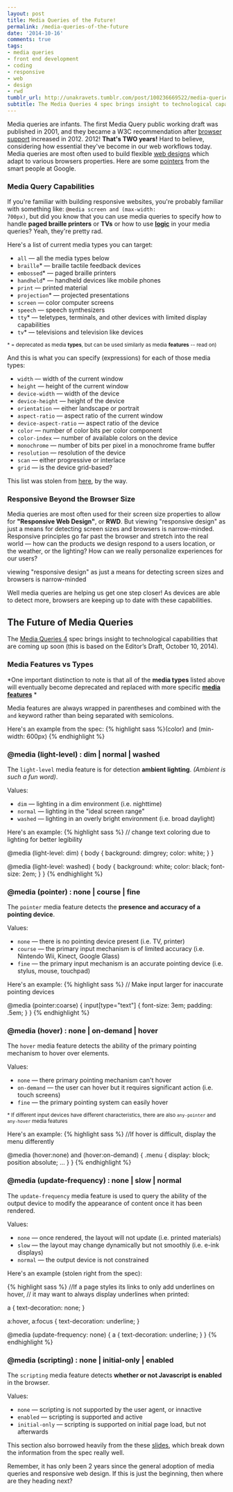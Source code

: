 ```yaml
---
layout: post
title: Media Queries of the Future!
permalink: /media-queries-of-the-future
date: '2014-10-16'
comments: true
tags:
- media queries
- front end development
- coding
- responsive
- web
- design
- rwd
tumblr_url: http://unakravets.tumblr.com/post/100236669522/media-queries-of-the-future
subtitle: The Media Queries 4 spec brings insight to technological capabilities that are coming up soon (this is based on the Editor’s Draft, October 10, 2014).
---
```


Media queries are infants. The first Media Query public working draft was published in 2001, and they became a W3C recommendation after [browser support](http://caniuse.com/#search=media%20queries) increased in 2012. 2012! **That's TWO years!** Hard to believe, considering how essential they've become in our web workflows today. Media queries are most often used to build flexible [web designs](http://mediaqueri.es/) which adapt to various browsers properties. Here are some [pointers](https://developers.google.com/web/fundamentals/layouts/rwd-fundamentals/use-media-queries?hl=en) from the smart people at Google.

### Media Query Capabilities

If you're familiar with building responsive websites, you're probably familiar with something like: <code>@media screen and (max-width: 700px)</code>, but did you know that you can use media queries to specify how to handle **paged braille printers** or **TVs** or how to use **[logic](http://css-tricks.com/logic-in-media-queries/)** in your media queries? Yeah, they're pretty rad.

Here's a list of current media types you can target:

- <code>all</code> — all the media types below
- <code>braille</code>* — braille tactile feedback devices
- <code>embossed</code>* — paged braille printers
- <code>handheld</code>* — handheld devices like mobile phones
- <code>print</code> — printed material
- <code>projection</code>* — projected presentations
- <code>screen</code> — color computer screens
- <code>speech</code> — speech synthesizers
- <code>tty</code>* — teletypes, terminals, and other devices with limited display capabilities
- <code>tv</code>* — televisions and television like devices

<small>&ast; = deprecated as media **types**, but can be used similarly as media **features** -- read on)</small>

And this is what you can specify (expressions) for each of those media types:

- <code>width</code> — width of the current window
- <code>height</code> — height of the current window
- <code>device-width</code> — width of the device
- <code>device-height</code> — height of the device
- <code>orientation</code> — either landscape or portrait
- <code>aspect-ratio</code> — aspect ratio of the current window
- <code>device-aspect-ratio</code> — aspect ratio of the device
- <code>color</code> — number of color bits per color component
- <code>color-index</code> — number of available colors on the device
- <code>monochrome</code> — number of bits per pixel in a monochrome frame buffer
- <code>resolution</code> — resolution of the device
- <code>scan</code> — either progressive or interlace
- <code>grid</code> — is the device grid-based?

This list was stolen from [here](http://cssmediaqueries.com/what-are-css-media-queries.html), by the way.

### Responsive Beyond the Browser Size

Media queries are most often used for their screen size properties to allow for **"Responsive Web Design"**, or **RWD**. But viewing "responsive design" as just a means for detecting screen sizes and browsers is narrow-minded. Responsive principles go far past the browser and stretch into the real world — how can the products we design respond to a users location, or the weather, or the lighting? How can we really personalize experiences for our users?

<a class="twitter-share quote left" >
viewing "responsive design" as just a means for detecting screen sizes and browsers is narrow-minded
</a>

Well media queries are helping us get one step closer! As devices are able to detect more, browsers are keeping up to date with these capabilities.

## The Future of Media Queries

The [Media Queries 4](http://dev.w3.org/csswg/mediaqueries-4/) spec brings insight to technological capabilities that are coming up soon (this is based on the Editor’s Draft, October 10, 2014).

### Media Features vs Types
*One important distinction to note is that all of the **media types** listed above will eventually become deprecated and replaced with more specific **[media features](http://dev.w3.org/csswg/mediaqueries-4/#mq-features)** *

Media features are always wrapped in parentheses and combined with the <code>and</code> keyword rather than being separated with semicolons.

Here's an example from the spec:
{% highlight sass %}(color) and (min-width: 600px) {% endhighlight %}


### @media (light-level) : dim | normal | washed

The <code>light-level</code> media feature is for detection **ambient lighting**. *(Ambient is such a fun word)*.

Values:

- <code>dim</code> — lighting in a dim environment (i.e. nighttime)
- <code>normal</code> — lighting in the "ideal screen range"
- <code>washed</code> — lighting in an overly bright environment (i.e. broad daylight)

Here's an example:
{% highlight sass %}
// change text coloring due to lighting for better legibility

@media (light-level: dim) {
  body { background: dimgrey;
         color: white;
    }
}

@media (light-level: washed) {
  body { background: white;
         color: black;
         font-size: 2em;
    }
}
{% endhighlight %}


### @media (pointer) : none | course | fine

The <code>pointer</code> media feature detects the **presence and accuracy of a pointing device**.

Values:

- <code>none</code> — there is no pointing device present (i.e. TV, printer)
- <code>course</code> — the primary input mechanism is of limited accuracy (i.e. Nintendo Wii, Kinect, Google Glass)
- <code>fine</code> — the primary input mechanism is an accurate pointing device (i.e. stylus, mouse, touchpad)

Here's an example:
{% highlight sass %}
// Make input larger for inaccurate pointing devices

@media (pointer:coarse) {
  input[type="text"] {
    font-size: 3em;
    padding: .5em;
  }
}
{% endhighlight %}


### @media (hover) : none | on-demand | hover

The <code>hover</code> media feature detects the ability of the primary pointing mechanism to hover over elements.

Values:

- <code>none</code> — there primary pointing mechanism can't hover
- <code>on-demand</code> — the user can hover but it requires significant action (i.e. touch screens)
- <code>fine</code> — the primary pointing system can easily hover

<small> &ast; If different input devices have different characteristics, there are also <code>any-pointer</code> and <code>any-hover</code> media features </small>

Here's an example:
{% highlight sass %}
//If hover is difficult, display the menu differently

@media (hover:none) and (hover:on-demand) {
  .menu {
    display: block;
    position absolute;
    ...
  }
}
{% endhighlight %}


### @media (update-frequency) : none | slow | normal


The <code>update-frequency</code> media feature is used to query the ability of the output device to modify the appearance of content once it has been rendered.

Values:

- <code>none</code> — once rendered, the layout will not update (i.e. printed materials)
- <code>slow</code> — the layout may change dynamically but not smoothly (i.e. e-ink displays)
- <code>normal</code> — the output device is not constrained

Here's an example (stolen right from the spec):

{% highlight sass %}
//If a page styles its links to only add underlines on hover, 
// it may want to always display underlines when printed:

a {
  text-decoration: none;
}

a:hover, a:focus {
  text-decoration: underline;
}

@media (update-frequency: none) {
  a {
    text-decoration: underline;
    }
}
{% endhighlight %}


### @media (scripting) : none | initial-only | enabled


The <code>scripting</code> media feature detects **whether or not Javascript is enabled** in the browser.

Values:

- <code>none</code> — scripting is not supported by the user agent, or innactive
- <code>enabled</code> — scripting is supported and active
- <code>initial-only</code> — scripting is supported on initial page load, but not afterwards


This section also borrowed heavily from the these [slides](http://www.slideshare.net/yiibu/the-future-of-mediaqueries), which break down the information from the spec really well.

Remember, it has only been 2 years since the general adoption of media queries and responsive web design. If this is just the beginning, then where are they heading next?